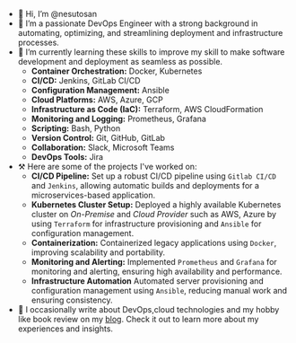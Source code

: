 - 👋 Hi, I’m @nesutosan
- 👀 I’m a passionate DevOps Engineer with a strong background in automating, optimizing, and streamlining deployment and infrastructure processes.
- 🌱 I’m currently learning these skills to improve my skill to make software development and deployment as seamless as possible.
  - **Container Orchestration:** Docker, Kubernetes
  - **CI/CD:** Jenkins, GitLab CI/CD
  - **Configuration Management:** Ansible
  - **Cloud Platforms:** AWS, Azure, GCP
  - **Infrastructure as Code (IaC):** Terraform, AWS CloudFormation
  - **Monitoring and Logging:** Prometheus, Grafana
  - **Scripting:** Bash, Python
  - **Version Control:** Git, GitHub, GitLab
  - **Collaboration:** Slack, Microsoft Teams
  - **DevOps Tools:** Jira
- ⚒️ Here are some of the projects I've worked on:
  - **CI/CD Pipeline:** Set up a robust CI/CD pipeline using `Gitlab CI/CD` and `Jenkins`, allowing automatic builds and deployments for a microservices-based application.
  - **Kubernetes Cluster Setup:** Deployed a highly available Kubernetes cluster on _On-Premise_ and _Cloud Provider_ such as AWS, Azure by using `Terraform` for infrastructure provisioning and `Ansible` for configuration management.
  - **Containerization:** Containerized legacy applications using `Docker`, improving scalability and portability.
  - **Monitoring and Alerting:** Implemented `Prometheus` and `Grafana` for monitoring and alerting, ensuring high availability and performance.
  - **Infrastructure Automation** Automated server provisioning and configuration management using `Ansible`, reducing manual work and ensuring consistency.
- 📝 I occasionally write about DevOps,cloud technologies and my hobby like book review on my [blog](https://nesutosan.medium.com/). Check it out to learn more about my experiences and insights.

<!---
nesutosan/nesutosan is a ✨ special ✨ repository because its `README.md` (this file) appears on your GitHub profile.
You can click the Preview link to take a look at your changes.
--->
